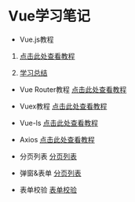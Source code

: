 # Vue学习笔记

- Vue.js教程

1. [点击此处查看教程](https://www.runoob.com/vue2/vue-tutorial.html)

2. [学习总结](./vuejs.md)

- Vue Router教程
[点击此处查看教程](https://router.vuejs.org/zh/)

- Vuex教程
[点击此处查看教程](https://vuex.vuejs.org/zh/)

- Vue-ls
[点击此处查看教程](https://www.npmjs.com/package/vue-ls)

- Axios
[点击此处查看教程](https://www.runoob.com/vue2/vuejs-ajax-axios.html)

- 分页列表
[分页列表](./分页列表.md)

- 弹窗&表单
[分页列表](./弹窗表单.md)

- 表单校验
[表单校验](./表单校验.md)